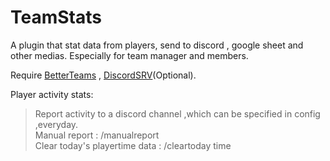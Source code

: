 # TeamStats
A plugin that stat data from players, send to discord , google sheet and other medias. Especially for team manager and members.

Require [BetterTeams](https://www.spigotmc.org/resources/better-teams.17129/) , [DiscordSRV](https://www.spigotmc.org/resources/discordsrv.18494/)(Optional).

Player activity stats:
> Report activity to a discord channel ,which can be specified in config ,everyday.<br>
> Manual report : /manualreport<br>
> Clear today's playertime data : /cleartoday time

